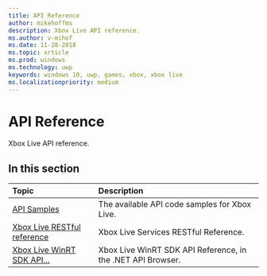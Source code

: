 ```yaml
---
title: API Reference
author: mikehoffms
description: Xbox Live API reference.
ms.author: v-mihof
ms.date: 11-28-2018
ms.topic: article
ms.prod: windows
ms.technology: uwp
keywords: windows 10, uwp, games, xbox, xbox live
ms.localizationpriority: medium
---
```


# API Reference

Xbox Live API reference.

## In this section

| Topic                                                                                                                                             | Description                                                                                                   |
|:--------------------------------------------------------------------------------------------------------------------------------------------------|:--------------------------------------------------------------------------------------------------------------|
| [API Samples](samples.md) | The available API code samples for Xbox Live. |
| [Xbox Live RESTful reference](xbox-live-rest/TOC.md) | Xbox Live Services RESTful Reference. |
| [Xbox Live WinRT SDK API...](https://docs.microsoft.com/en-us/dotnet/api/?view=xboxlive-dotnet-2017.11.20171204.01) | Xbox Live WinRT SDK API Reference, in the .NET API Browser. |
